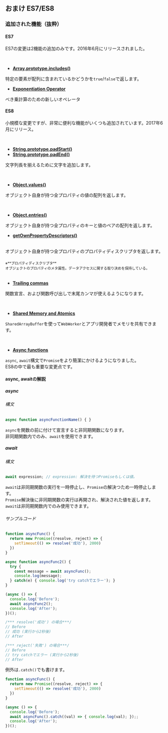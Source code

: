 <div data-breadcrumb="おまけ ES7/ES8" />

## おまけ ES7/ES8

>>>

<div data-breadcrumb="おまけ ES7/ES8 > 追加された機能（抜粋） > ES7" />

### 追加された機能（抜粋）

#### ES7

ES7の変更は2機能の追加のみです。2016年6月にリリースされました。

<br>

- [**Array.prototype.includes()**](https://developer.mozilla.org/ja/docs/Web/JavaScript/Reference/Global_Objects/Array/includes)

特定の要素が配列に含まれているかどうかを`true`/`false`で返します。

- [**Exponentiation Operator**](https://github.com/rwaldron/exponentiation-operator)

べき乗計算のための新しいオペレータ<br>

>>>

<div data-breadcrumb="おまけ ES7/ES8 > 追加された機能（抜粋） > ES8" />

#### ES8

小規模な変更ですが、非常に便利な機能がいくつも追加されています。2017年6月にリリース。

<br>

- [**String.prototype.padStart()**](https://developer.mozilla.org/ja/docs/Web/JavaScript/Reference/Global_Objects/String/padStart)
- [**String.prototype.padEnd()**](https://developer.mozilla.org/ja/docs/Web/JavaScript/Reference/Global_Objects/String/padEnd)

文字列長を揃えるために文字を追加します。

<br>

- [**Object.values()**](https://developer.mozilla.org/ja/docs/Web/JavaScript/Reference/Global_Objects/Object/values)

オブジェクト自身が持つ全プロパティの値の配列を返します。

<br>

- [**Object.entries()**](https://developer.mozilla.org/ja/docs/Web/JavaScript/Reference/Global_Objects/Object/entries)

オブジェクト自身が持つ全プロパティのキーと値のペアの配列を返します。

>>>

<div data-breadcrumb="おまけ ES7/ES8 > 追加された機能（抜粋） > ES8" />

- [**getOwnPropertyDescriptors()**](https://developer.mozilla.org/ja/docs/Web/JavaScript/Reference/Global_Objects/Object/getOwnPropertyDescriptors)

<br>
オブジェクト自身が持つ全プロパティのプロパティディスクリプタを返します。

<div style="font-size: 80%; margin-top: 20px;">
※**プロパティディスクリプタ**<br>
オブジェクトのプロパティのメタ属性。データアクセスに関する取り決めを保持している。
</div>

<br>

- [**Trailing commas**](https://developer.mozilla.org/ja/docs/Web/JavaScript/Reference/Trailing_commas)

関数宣言、および関数呼び出しで末尾カンマが使えるようになります。

<br>

- [**Shared Memory and Atomics**](https://developer.mozilla.org/ja/docs/Web/JavaScript/Reference/Global_Objects/SharedArrayBuffer)

`SharedArrayBuffer`を使って`WebWorker`とアプリ開発者でメモリを共有できます。

<br>

- [**Async functions**](https://developer.mozilla.org/ja/docs/Web/JavaScript/Reference/Statements/async_function)

`async`, `await`構文で`Promise`をより簡潔にかけるようになりました。<br>ES8の中で最も重要な変更点です。

>>>

<div data-breadcrumb="おまけ ES7/ES8 > 追加された機能（抜粋） > ES8 > async, awaitの解説" />

#### async, awaitの解説

##### async

###### 構文

```js
async function asyncFunctionName() { }
```


`async`を関数の前に付けて宣言すると非同期関数になります。<br>非同期関数内でのみ、`await`を使用できます。

##### await

###### 構文

```js
await expression; // expression: 解決を待つPromiseもしくは値。
```

`await`は非同期関数の実行を一時停止し、`Promise`の解決つため一時停止します。<br>`Promise`解決後に非同期関数の実行は再開され、解決された値を返します。<br>`await`は非同期関数内でのみ使用できます。

>>>

###### サンプルコード

```js
function asyncFunc() {
  return new Promise((resolve, reject) => {
    setTimeout(() => resolve('成功'), 2000)
  })
}

async function asyncFunc2() {
  try {
    const message = await asyncFunc();
    console.log(message);
  } catch(e) { console.log('try catchでエラー'); }
}

(async () => {
  console.log('Before');
  await asyncFunc2();
  console.log('After');
})();

/*** resolve('成功') の場合***/
// Before
// 成功 (実行から2秒後)
// After

/*** reject('失敗') の場合***/
// Before
// try catchでエラー (実行から2秒後)
// After
```

>>>

例外は`.catch()`でも書けます。

```js
function asyncFunc() {
  return new Promise((resolve, reject) => {
    setTimeout(() => resolve('成功'), 2000)
  })
}

(async () => {
  console.log('Before');
  await asyncFunc().catch((val) => { console.log(val); });;
  console.log('After');
})();
```

